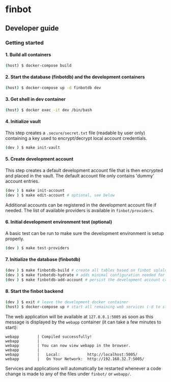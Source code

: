 # finbot

## Developer guide

### Getting started

#### 1. Build all containers

```bash
(host) $ docker-compose build
```

#### 2. Start the database (finbotdb) and the development containers

```bash
(host) $ docker-compose up -d finbotdb dev
```

#### 3. Get shell in dev container

```bash
(host) $ docker exec -it dev /bin/bash
```

#### 4. Initialize vault

This step creates a `.secure/secret.txt` file (readable by user only) 
containing a key used to encrypt/decrypt local account credentials.

```bash
(dev ) $ make init-vault
```

#### 5. Create development account

This step creates a default development account file that is then encrypted and
placed in the vault. The default account file only contains 'dummy' account
entries.

```bash
(dev ) $ make init-account
(dev ) $ make edit-account # optional, see below
```

Additional accounts can be registered in the development account file if needed.
The list of available providers is available in `finbot/providers`.

#### 6. Initial development environment test (optional)

A basic test can be run to make sure the development environment is setup 
properly.

```bash
(dev ) $ make test-providers
```

#### 7. Initialize the database (finbotdb)

```bash
(dev ) $ make finbotdb-build # create all tables based on finbot sqlalchemy model
(dev ) $ make finbotdb-hydrate # adds minimal configuration needed for finbot to work
(dev ) $ make finbotdb-add-account # persist the development account created previously in the database
```

#### 8. Start the finbot backend

```bash
(dev ) $ exit # leave the development docker container
(host) $ docker-compose up # start all remaining web services (-d to start in deamon mode)
```

The web application will be available at `127.0.0.1:5005` as soon as this message
is displayed by the `webapp` container (it can take a few minutes to start):

```
webapp        | Compiled successfully!
webapp        | 
webapp        | You can now view webapp in the browser.
webapp        | 
webapp        |   Local:            http://localhost:5005/
webapp        |   On Your Network:  http://192.168.32.7:5005/
```

Services and applications will automatically be restarted whenever a code change
is made to any of the files under `finbot/` or `webapp/`.
